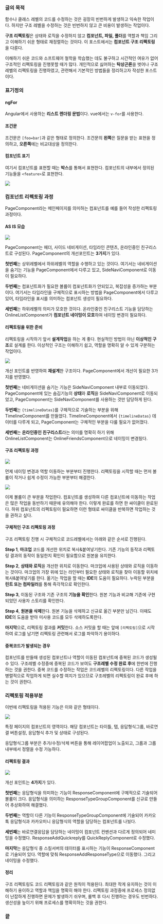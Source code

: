 ### 글의 목적
함수나 클래스 레벨의 코드를 수정하는 것은 굉장히 빈번하게 발생하고 익숙한 작업이다.
하지만 구조 레벨을 수정하는 것은 빈번하지 않고 큰 비용이 발생하는 작업이다.

**구조 리펙토링**은 상태와 로직을 수정하지 않고
**컴포넌트, 파일, 폴더**를 역할과 책임 그리고 이해하기 쉬운 형태로 재정렬하는 것이다.
이 포스트에서는 **컴포넌트 구조 리펙토링**을 다룬다.

이해하기 쉬운 코드와 소프트웨어 철학을 학습했는 데도 불구하고 시간적인 여유가 없어
구조적인 리펙토링을 진행못할 때가 많다.
개인적으로 싫어하는 **탁상곤론**을 벗어나 구조레벨의 리펙토링을 진행하였고,
관련해서 기본적인 방법들을 정리하고자 작성한 포스트이다.

### 표기정의
#### ngFor
Angular에서 사용하는 **리스트 렌더링 문법**이다. vue에서는 `v-for`를 사용한다.

#### 조건문
조건문은 `[foo=bar]`과 같은 형태로 정의한다.
조건문의 **왼쪽**은 질문을 받는 표현을 정의하고, **오른쪽**에는 비교대상을 정의한다.

#### 컴포넌트 표기
여기서 컴포넌트를 표현할 때는 **박스**를 통해서 표현한다. 컴포넌트의 내부에서 정의된 기능들을 `<feature>`로 표현한다.

![](https://chodragon9.github.io/assets/img/structure-refactoring/1.png)

### 컴포넌트 리펙토링 과정
PageComponent라는 메인페이지를 의미하는 컴포넌트를 예를 들어 작성한 리펙토링 과정이다.

#### AS IS 모습
![](https://chodragon9.github.io/assets/img/structure-refactoring/2.png)

PageComponent는 헤더, 사이드 네비게이션, 타임라인 콘텐츠, 온라인중인 친구리스트로 구성된다.
PageComponent의 개선포인트는 **3가지**가 있다.

**첫번째**는 상위레벨에서 하위레벨의 역할을 수행하고 있는 것이다.
여기서는 네비게이션을 숨기는 기능을 PageComponent에서 다루고 있고, SideNaviComponent로 이동이 필요하다.

**두번째**는 컴포넌트화가 필요한 볼륨이 컴포넌트화가 안되있고, 복잡성을 증가하는 부분이다.
여기서는 타임라인을 구체적으로 표시하는 방법을 PageComponent에서 다루고 있어,
타임라인을 표시를 의미하는 컴포넌트 생성이 필요하다.

**세번째**는 하위레벨의 의미가 모호한 것이다.
온라인중인 친구리스트 기능을 담당하는 OnlineListComponent가 **컴포넌트 네이밍이 모호**하여 네이밍 변경이 필요하다.

#### 리펙토링을 위한 준비
리펙토링을 시작하기 앞서 **설계작업**을 하는 게 좋다. 현실적인 방법이 아닌 **이상적인 구조**로 설계를 한다.
이상적인 구조는 이해하기 쉽고, 역할을 명확히 알 수 있게 구분하는 작업이다.

![](https://chodragon9.github.io/assets/img/structure-refactoring/3.png)

개선 포인트를 반영하여 **재설계**한 구조이다.
PageComponent에서 개선이 필요한 3가지를 반영했다.

**첫번째**는 네비게이션을 숨기는 기능은 SideNaviComponent 내부로 이동되었다.
PageComponent에 있는 숨김기능의 **상태**와 **로직**을 SideNaviComponent로 이동되었고,
PageComponent는 SideNaviComponent를 사용하는 것만 담당하게 된다.

**두번째**는 `{timelineDatas}`를 구체적으로 기술하는 부분을 위해 TimelineComponent를 만들었다.
TimelineComponent에서 `{timelineDatas}` 데이터를 다루게 되고,
PageComponent는 구체적인 부분을 다룰 필요가 없어졌다. 

**세번째**는 **온라인중인 친구리스트**라는 의미를 명확히 하기 위해
OnlineListComponent는 OnlineFriendsComponent으로 네이밍이 변경됬다.

#### 구조 리펙토링 과정
![](https://chodragon9.github.io/assets/img/structure-refactoring/4.png)

먼제 네이밍 변경과 역할 이동하는 부분부터 진행한다.
리펙토링을 시작할 때는 먼저 볼륨이 작거나 쉽게 수정이 가능한 부분부터 해결한다.

![](https://chodragon9.github.io/assets/img/structure-refactoring/5.png)

이제 볼륨이 큰 부분을 작업한다. 컴포넌트를 생성하여 다른 컴포넌트에 이동하는 작업은 많은 작업을 동반하기 때문에 유의해야 한다.
이렇게 완료를 하면 한 싸이클이 완료된다. 하위 컴포넌트의 리펙토링이 필요하면 이런 형태로 싸이클을 반복하면 작업하는 것을 권하고 싶다.

#### 구체적인 구조 리펙토링 과정
구조 리펙토링 진행 시 구체적으로 코드레벨에서는 아래와 같은 순서로 진행된다.

**Step 1**, **마크업** 코드를 개선한 위치로 복사&붙여넣기한다.
기존 기능의 동작과 리펙토링 결과의 동작이 동일한지 확인이 필요함으로 원본을 유지한다.

**Step 2**, **상태와 로직**을 개선한 위치로 이동한다.
마크업에 사용된 상태와 로직을 이동하는 것이다.
마크업의 가장 위에 있는 라인부터 필요한 상태와 로직을 찾아 이동할 위치에 복사&붙여넣기를 한다.
옮기는 작업을 할 때는 **IDE**의 도움이 필요하다. 누락된 부분을 **린트 또는 컴파일러**를 통해 즉각적으로 확인한다.

**Step 3**, 이동된 구조와 기존 구조의 **기능을 확인**한다.
원본 기능과 비교해 기존에 구현되었던 사용자 스토리를 확인한다.

**Step 4**, **원본을 삭제**한다. 원본 기능을 삭제하고 신규로 옮긴 부분만 남긴다.
이때도 **IDE**의 도움을 받아 미사용 코드를 모두 삭제하도록한다.

**마지막**으로, 리펙토링 결과를 **커밋**한다. 
소스 커밋을 할 때는 앞에 `[리펙토링]`으로 시작하여 로그를 남기면 리펙토링 관련해서 로그를 파악하기 용이하다.
   
#### 중복코드가 발생되는 경우
컴포넌트를 만들때 생성된 컴포넌트나 역할이 이동된 컴포넌트에 중복된 코드가 생성될 수 있다.
구조레벨 수정중에 중복된 코드가 보여도 **구조레벨 수정 완료 후**에 한번에 진행하는 것을 권한다.
중복 코드를 수정하는 작업은 코드레벨의 리펙토링이다.
다른 작업을 병렬적으로 작업하게 되면 실수할 여지가 있으므로 구조레벨의 리펙토링이 완료 후에 하는 것이 권한다.

### 리펙토링 적용부분
이번에 리펙토링을 적용된 기능은 이와 같은 형태이다.

![](https://chodragon9.github.io/assets/img/structure-refactoring/6.png)

특정 페이지의 컴포넌트의 영역이다. 해당 컴포넌트는 타이틀, 탭, 응답형식그룹, 바로연결 버튼설정, 응답형식 추가 및 상태로 구성된다.

응답형식그룹 부분은 추가/수정/삭제 버튼을 통해 레이어팝업이 노출되고,
그룹과 그룹내부에서 정렬을 수정 가능하다.

#### 리펙토링 결과
![](https://chodragon9.github.io/assets/img/structure-refactoring/7.png)

개선 포인트는 **4가지**가 있다.

**첫번째**는 응답형식을 의미하는 기능이 ResponseComponent에 구체적으로 기술되어 볼륨이 크다. 응답형식을 의미하는 ResponseTypeGroupComponent를 신규로 만들어 추상화하여 해결했다.

**두번째**는 역할이 다른 기능이 ResponseTypeGroupComponent에 기술되어 카카오톡 응답형식과 카카오미니 응답형식의 역할을 담당하는 컴포넌트를 나눴다.

**세번째**는 바로연결응답을 담당하는 네이밍이 컴포넌트 컨벤션과 다르게 정의되어 네미밍을 수정했다. ResponseAddQuickreply를 QuickReplyComponent로 수정했다.

**마지막**는 응답형식 중 스킬서버의 데이터를 표시하는 기능이 ResponseComponent로 기술되어 있다. 역할에 맞춰 ResponseAddResponseType으로 이동했다. 그리고 네이밍을 수정했다.

#### 정리
구조 리펙토링도 코드 리펙토링과 같은 원칙이 적용된다. 최대한 작게 유지하는 것이 이해하기 용이하고 역할과 책임을 명확히 해야 한다. 리펙토링 과정중에 프로세스 정의없이 난잡하게 진행하면 문제가 발생하기 쉬우며, 롤백 후 다시 진행하는 경우도 빈번하다. 생산성을 높이기 위해 프로세스를 명확히하는 것을 권한다.

### 끝